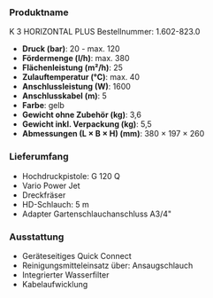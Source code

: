 ### Produktname
K 3 HORIZONTAL PLUS
Bestellnummer: 1.602-823.0 
- **Druck (bar)**: 20 - max. 120
- **Fördermenge (l/h)**: max. 380
- **Flächenleistung (m²/h)**: 25
- **Zulauftemperatur (°C)**: max. 40
- **Anschlussleistung (W)**: 1600
- **Anschlusskabel (m)**: 5
- **Farbe**: gelb
- **Gewicht ohne Zubehör (kg)**: 3,6
- **Gewicht inkl. Verpackung (kg)**: 5,5
- **Abmessungen (L × B × H) (mm)**: 380 × 197 × 260 
### Lieferumfang

- Hochdruckpistole: G 120 Q
- Vario Power Jet
- Dreckfräser
- HD-Schlauch: 5 m
- Adapter Gartenschlauchanschluss A3/4" 

### Ausstattung

- Geräteseitiges Quick Connect
- Reinigungsmittel­einsatz über: Ansaugschlauch
- Integrierter Wasserfilter
- Kabelaufwicklung
